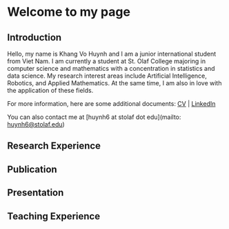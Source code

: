 # Welcome to my page
## Introduction
Hello, my name is Khang Vo Huynh and I am a junior international student from Viet Nam. I am currently a student at St. Olaf College majoring in computer science and mathematics with a concentration in statistics and data science. My research interest areas include Artificial Intelligence, Robotics, and Applied Mathematics. At the same time, I am also in love with the application of these fields.

For more information, here are some additional documents: [CV](https://drive.google.com/file/d/1NNBnl8Yg-nTZJ7d_OFaOqXjK8qzWjeaV/view?usp=sharing) | [LinkedIn](https://www.linkedin.com/in/khang-huynh-353242208/)

You can also contact me at [huynh6 at stolaf dot edu](mailto: huynh6@stolaf.edu)
## Research Experience
## Publication
## Presentation
## Teaching Experience
